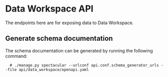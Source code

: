 # Data Workspace API

The endpoints here are for exposing data to Data Workspace.

## Generate schema documentation

The schema documentation can be generated by running the following command:

```
  # ./manage.py spectacular --urlconf api.conf.schema_generator_urls --file api/data_workspace/openapi.yaml
```
